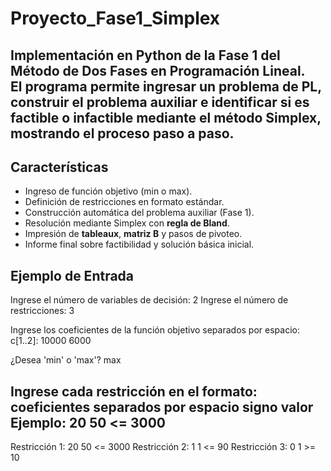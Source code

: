 # Proyecto_Fase1_Simplex
Implementación en **Python** de la **Fase 1 del Método de Dos Fases** en Programación Lineal.  
El programa permite ingresar un problema de PL, construir el problema auxiliar e identificar si es **factible o infactible** mediante el método **Simplex**, mostrando el proceso paso a paso.
---
## Características
- Ingreso de función objetivo (min o max).
- Definición de restricciones en formato estándar.
- Construcción automática del problema auxiliar (Fase 1).
- Resolución mediante Simplex con **regla de Bland**.
- Impresión de **tableaux**, **matriz B** y pasos de pivoteo.
- Informe final sobre factibilidad y solución básica inicial.

##  Ejemplo de Entrada
Ingrese el número de variables de decisión: 2
Ingrese el número de restricciones: 3

Ingrese los coeficientes de la función objetivo separados por espacio:
c[1..2]: 10000 6000

¿Desea 'min' o 'max'? max

Ingrese cada restricción en el formato:
coeficientes separados por espacio   signo   valor
Ejemplo: 20 50 <= 3000
--------------------------------------------------
Restricción 1: 20 50 <= 3000
Restricción 2: 1 1 <= 90
Restricción 3: 0 1 >= 10
